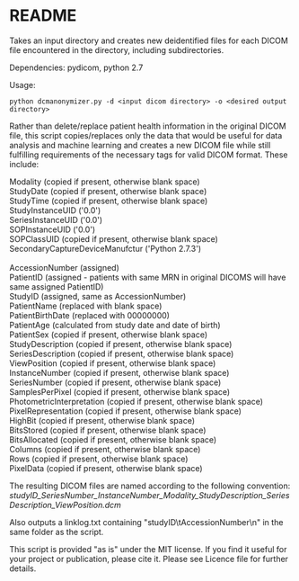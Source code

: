 # README #

Takes an input directory and creates new deidentified files for each DICOM file encountered in the directory, including subdirectories.

Dependencies: pydicom, python 2.7

Usage: 
```
python dcmanonymizer.py -d <input dicom directory> -o <desired output directory>
```

Rather than delete/replace patient health information in the original DICOM file, this script copies/replaces only the data that would be useful for data analysis and machine learning and creates a new DICOM file while still fulfilling requirements of the necessary tags for valid DICOM format. These include:

Modality (copied if present, otherwise blank space)<br />
StudyDate (copied if present, otherwise blank space)<br />
StudyTime (copied if present, otherwise blank space)<br />
StudyInstanceUID ('0.0')<br />
SeriesInstanceUID ('0.0')<br />
SOPInstanceUID ('0.0')<br />
SOPClassUID (copied if present, otherwise blank space)<br />
SecondaryCaptureDeviceManufctur ('Python 2.7.3') <br />
<br />
AccessionNumber (assigned)<br />
PatientID (assigned - patients with same MRN in original DICOMS will have same assigned PatientID)<br />
StudyID (assigned, same as AccessionNumber)<br />
PatientName (replaced with blank space)<br />
PatientBirthDate (replaced with 00000000)<br />
PatientAge (calculated from study date and date of birth)<br />
PatientSex (copied if present, otherwise blank space)<br />
StudyDescription (copied if present, otherwise blank space)<br />
SeriesDescription (copied if present, otherwise blank space)<br />
ViewPosition (copied if present, otherwise blank space)<br />
InstanceNumber (copied if present, otherwise blank space)<br />
SeriesNumber (copied if present, otherwise blank space)<br />
SamplesPerPixel (copied if present, otherwise blank space)<br />
PhotometricInterpretation (copied if present, otherwise blank space)<br />
PixelRepresentation (copied if present, otherwise blank space)<br />
HighBit (copied if present, otherwise blank space)<br />
BitsStored (copied if present, otherwise blank space)<br />
BitsAllocated (copied if present, otherwise blank space)<br />
Columns (copied if present, otherwise blank space)<br />
Rows (copied if present, otherwise blank space)<br />
PixelData (copied if present, otherwise blank space)<br />

The resulting DICOM files are named according to the following convention:
<i>studyID_SeriesNumber_InstanceNumber_Modality_StudyDescription_SeriesDescription_ViewPosition.dcm</i>

Also outputs a linklog.txt containing "studyID\tAccessionNumber\n" in the same folder as the script.

This script is provided "as is" under the MIT license. If you find it useful for your project or publication, please cite it. Please see Licence file for further details.
